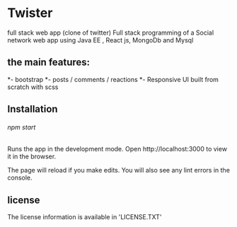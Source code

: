 # Twister
full stack web app (clone of twitter)
Full stack programming of a Social network web app using Java EE , React js, MongoDb and Mysql


## the main features:
*- bootstrap
*- posts / comments / reactions
*- Responsive UI built from scratch with scss


## Installation

###### npm start
Runs the app in the development mode.
Open http://localhost:3000 to view it in the browser.

The page will reload if you make edits.
You will also see any lint errors in the console.


## license 

The license information is available in 'LICENSE.TXT'
